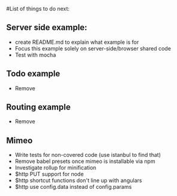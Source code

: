 #List of things to do next:

## Server side example:
- create README.md to explain what example is for
- Focus this example solely on server-side/browser shared code
- Test with mocha

## Todo example
- Remove

## Routing example
- Remove

## Mimeo
- Write tests for non-covered code (use istanbul to find that)
- Remove babel presets once mimeo is installable via npm
- Investigate rollup for minification
- $http PUT support for node
- $http shortcut functions don't line up with angulars
- $http use config.data instead of config.params
